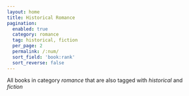 ```yaml
---
layout: home
title: Historical Romance
pagination: 
  enabled: true
  category: romance
  tag: historical, fiction
  per_page: 2
  permalink: /:num/
  sort_field: 'book:rank'
  sort_reverse: false
---
```


All books in category _romance_ that are also tagged with _historical_ and _fiction_